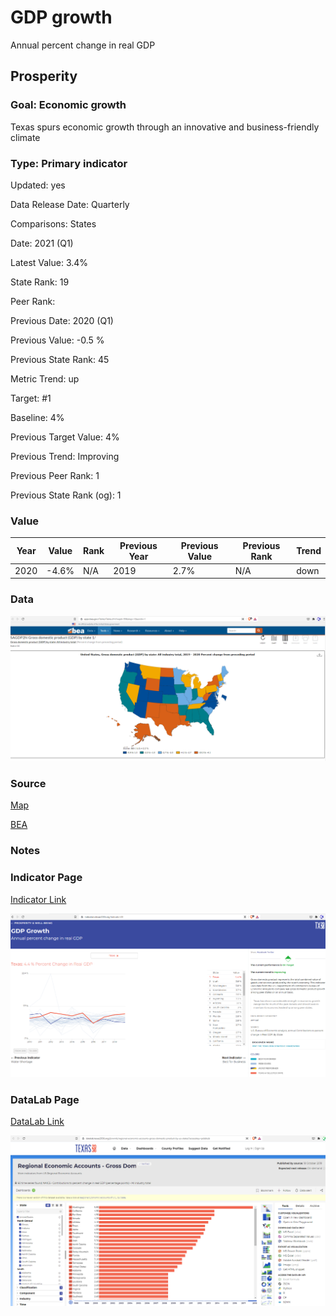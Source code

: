 # GDP growth

Annual percent change in real GDP

## Prosperity

### Goal: Economic growth

Texas spurs economic growth through an innovative and business-friendly climate

### Type: Primary indicator

Updated: yes

Data Release Date: Quarterly

Comparisons: States

Date: 2021 (Q1)

Latest Value: 3.4% 

State Rank: 19

Peer Rank: 

Previous Date: 2020 (Q1)

Previous Value: -0.5 %

Previous State Rank: 45

Metric Trend: up

Target: #1

Baseline: 4%

Previous Target Value: 4%

Previous Trend: Improving

Previous Peer Rank: 1

Previous State Rank (og): 1

### Value

| Year |  Value      | Rank     | Previous Year   | Previous Value | Previous Rank | Trend | 
| ----------- | ----------- | ----------- | ----------- | ----------- | ----------- | -----------|
|    2020     |    -4.6%     | N/A         |    2019     |    2.7%    | N/A         | down        | 

### Data

![sdsd](./data_dgp.PNG)


### Source

[Map](https://apps.bea.gov/iTable/iTable.cfm?reqid=99&step=1&acrdn=1)

[BEA](https://www.bea.gov/data/gdp/gdp-state)

### Notes



### Indicator Page

[Indicator Link](https://indicators.texas2036.org/indicator/28)

![d](./indicator_gdp.PNG)

### DataLab Page


[DataLab Link](https://datalab.texas2036.org/jlsrwmb/regional-economic-accounts-gross-domestic-product-by-us-states?accesskey=pdsbkzb)

![SDFSD](./datalab_gdp.PNG)


